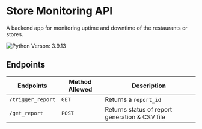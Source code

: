 # Store Monitoring API

A backend app for monitoring uptime and downtime of the restaurants or stores.

![Python Verson: 3.9.13](https://img.shields.io/badge/Python-3.9.13-green)

## Endpoints

| Endpoints         | Method Allowed | Description                                    |
| ----------------- | -------------- | ---------------------------------------------- |
| `/trigger_report` | `GET`          | Returns a `report_id`                          |
| `/get_report`     | `POST`         | Returns status of report generation & CSV file |
